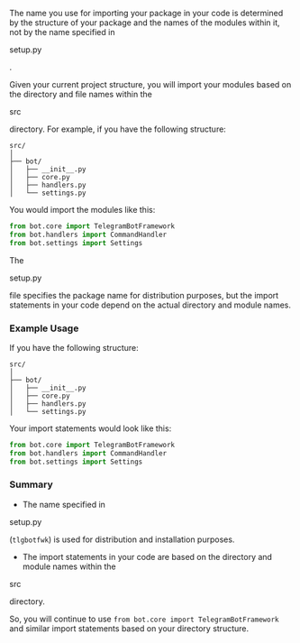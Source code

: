 The name you use for importing your package in your code is determined by the structure of your package and the names of the modules within it, not by the name specified in

setup.py

.

Given your current project structure, you will import your modules based on the directory and file names within the

src

 directory. For example, if you have the following structure:

```
src/
│
├── bot/
│   ├── __init__.py
│   ├── core.py
│   ├── handlers.py
│   └── settings.py
```

You would import the modules like this:

```python
from bot.core import TelegramBotFramework
from bot.handlers import CommandHandler
from bot.settings import Settings
```

The

setup.py

 file specifies the package name for distribution purposes, but the import statements in your code depend on the actual directory and module names.

### Example Usage

If you have the following structure:

```
src/
│
├── bot/
│   ├── __init__.py
│   ├── core.py
│   ├── handlers.py
│   └── settings.py
```

Your import statements would look like this:

```python
from bot.core import TelegramBotFramework
from bot.handlers import CommandHandler
from bot.settings import Settings
```

### Summary

- The name specified in

setup.py

 (`tlgbotfwk`) is used for distribution and installation purposes.

- The import statements in your code are based on the directory and module names within the

src

 directory.

So, you will continue to use `from bot.core import TelegramBotFramework` and similar import statements based on your directory structure.
